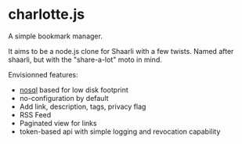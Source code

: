 charlotte.js
============

A simple bookmark manager.

It aims to be a node.js clone for Shaarli with a few twists. Named after shaarli, but with the "share-a-lot" moto in mind.

Envisionned features:

- [nosql](https://github.com/petersirka/nosql) based for low disk footprint
- no-configuration by default
- Add link, description, tags, privacy flag
- RSS Feed
- Paginated view for links
- token-based api with simple logging and revocation capability

